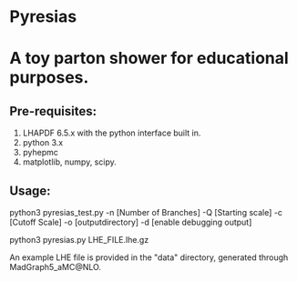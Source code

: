 # Pyresias

<h1>A toy parton shower for educational purposes.</h1>

<h2>Pre-requisites:</h2>
<ol>
<li>LHAPDF 6.5.x with the python interface built in.</li>
<li>python 3.x</li>
<li>pyhepmc</li>
<li>matplotlib, numpy, scipy.</li>
</ol>

<h2>Usage:</h2>
python3 pyresias_test.py -n [Number of Branches] -Q [Starting scale] -c
[Cutoff Scale] -o [outputdirectory] -d [enable debugging output]

python3 pyresias.py LHE_FILE.lhe.gz

An example LHE file is provided in the "data" directory, generated through MadGraph5_aMC@NLO.
